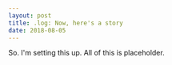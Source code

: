 ```yaml
---
layout: post
title: .log: Now, here's a story
date: 2018-08-05
---
```


So. I'm setting this up. All of this is placeholder.
